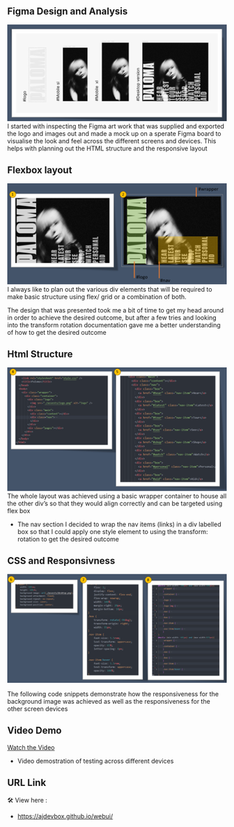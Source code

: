 ## Figma Design and Analysis

![Figma Design](./mdnotes/figma.png)
I started with inspecting the Figma art work that was supplied and exported the logo and images out and made a mock up on a sperate Figma board to visualise the look and feel across the different screens and devices.
This helps with planning out the HTML structure and the responsive layout

## Flexbox layout

![HTML notes](./mdnotes/layoutplan.png)
I always like to plan out the various div elements that will be required to make basic structure using flex/ grid or a combination of both.  

The design that was presented took me a bit of time to get my head around in order to achieve the desired outcome, but after a few tries and looking into the transform rotation documentation gave me a better understanding of how to get the desired outcome

## Html Structure

![HTML notes](./mdnotes/html_structure.png)
The whole layout was achieved using a basic wrapper container to house all the other div’s so that they would align correctly and can be targeted using flex box

* The nav section I decided to wrap the nav items (links) in a div labelled box so that I could apply one style element to using the transform: rotation to get the desired outcome

## CSS and Responsivness

![HTML notes](./mdnotes/css_styles.png)

The following code snippets demonstrate how the responsiveness for the background image was achieved as well as the responsiveness for the other screen devices

## Video Demo

[Watch the Video](https://github.com/ajdevbox/webui/blob/main/mdnotes/test.mp4)

* Video demostration of testing across different devices

## URL Link

🛠 View here : 
* https://ajdevbox.github.io/webui/



